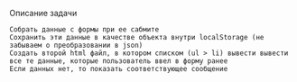 Описание задачи

    Собрать данные с формы при ее сабмите
    Сохранить эти данные в качестве объекта внутри localStorage (не забываем о преобразовании в json)
    Создать второй html файл, в котором списком (ul > li) вывести вывести все те данные, которые пользователь ввел в форму ранее
    Если данных нет, то показать соответствующее сообщение